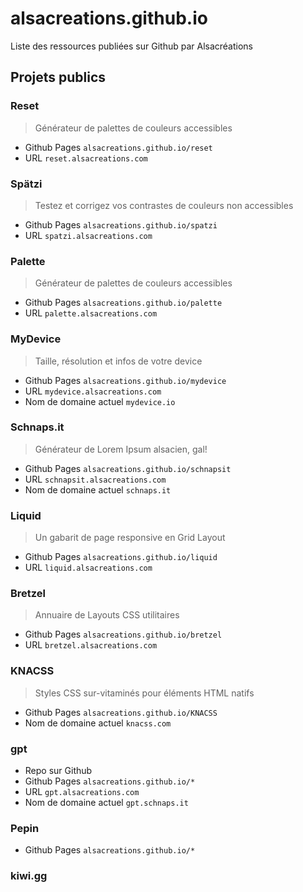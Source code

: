 # alsacreations.github.io

Liste des ressources publiées sur Github par Alsacréations

## Projets publics

### Reset

> Générateur de palettes de couleurs accessibles

- Github Pages `alsacreations.github.io/reset`
- URL `reset.alsacreations.com`

### Spätzi

> Testez et corrigez vos contrastes de couleurs non accessibles

- Github Pages `alsacreations.github.io/spatzi`
- URL `spatzi.alsacreations.com`

### Palette

> Générateur de palettes de couleurs accessibles

- Github Pages `alsacreations.github.io/palette`
- URL `palette.alsacreations.com`

### MyDevice

> Taille, résolution et infos de votre device

- Github Pages `alsacreations.github.io/mydevice`
- URL `mydevice.alsacreations.com`
- Nom de domaine actuel `mydevice.io`

### Schnaps.it

> Générateur de Lorem Ipsum alsacien, gal!

- Github Pages `alsacreations.github.io/schnapsit`
- URL `schnapsit.alsacreations.com`
- Nom de domaine actuel `schnaps.it`

### Liquid

> Un gabarit de page responsive en Grid Layout

- Github Pages `alsacreations.github.io/liquid`
- URL `liquid.alsacreations.com`

### Bretzel

> Annuaire de Layouts CSS utilitaires

- Github Pages `alsacreations.github.io/bretzel`
- URL `bretzel.alsacreations.com`

### KNACSS

> Styles CSS sur-vitaminés pour éléments HTML natifs

- Github Pages `alsacreations.github.io/KNACSS`
- Nom de domaine actuel `knacss.com`

### gpt

- Repo sur Github
- Github Pages `alsacreations.github.io/*`
- URL `gpt.alsacreations.com`
- Nom de domaine actuel `gpt.schnaps.it`

### Pepin

- Github Pages `alsacreations.github.io/*`

### kiwi.gg
